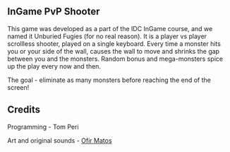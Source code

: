 ## InGame PvP Shooter
This game was developed as a part of the IDC InGame course, and we named it Unburied Fugies (for no real reason). It is a player vs player scrollless shooter, played on a single keyboard. Every time a monster hits you or your side of the wall, causes the wall to move and shrinks the gap between you and the monsters. Random bonus and mega-monsters spice up the play every now and then.

The goal - eliminate as many monsters before reaching the end of the screen!

## Credits
Programming - Tom Peri

Art and original sounds - [Ofir Matos](http://ofirmatos.wixsite.com/portfolio)
